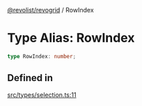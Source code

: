 [@revolist/revogrid](README.md) / RowIndex

# Type Alias: RowIndex

```ts
type RowIndex: number;
```

## Defined in

[src/types/selection.ts:11](https://github.com/revolist/revogrid/blob/52c8861ed92574ba1d5817b32afec294ddb1f986/src/types/selection.ts#L11)
